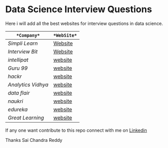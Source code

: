 # Data Science Interview Questions

Here i will add all the best websites for interview questions in data science.


|     `*Company*`             |     `*WebSite*`  |
-------------------|----------------
|*Simpli Learn*      |  [Website](https://www.simplilearn.com/tutorials/data-science-tutorial/data-science-interview-questions)|
|*Interview Bit*    |  [Website](https://www.interviewbit.com/data-science-interview-questions/)|
|*intellipat*        |  [website](https://intellipaat.com/blog/interview-question/data-science-interview-questions/)|
|*Guru 99*           |  [website](https://www.guru99.com/data-science-interview-questions.html)|
|*hackr*             |  [website](https://hackr.io/blog/data-science-interview-questions)|
|*Analytics Vidhya*  |  [website](https://www.analyticsvidhya.com/blog/2021/04/20-data-science-interview-questions-for-a-beginner/)|
|*data flair*        |  [website](https://data-flair.training/blogs/data-science-interview-questions/)|
|*naukri*            |  [website](https://www.naukri.com/learning/articles/data-science-interview-questions-answers/)
|*edureka*           |  [website](https://www.edureka.co/blog/interview-questions/data-science-interview-questions/)|
|*Great Learning*    |  [website](https://www.mygreatlearning.com/blog/data-science-interview-questions/)|


If any one want contribute to this repo connect with me on [Linkedin](https://www.linkedin.com/in/sai-chandra-reddy-vuta-946b2b133/)

Thanks 
Sai Chandra Reddy
